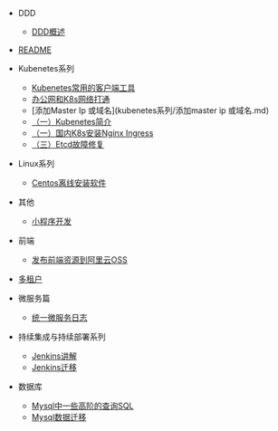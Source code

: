 
- DDD
  - [DDD概述](DDD/DDD概述.md)

- [README](README.md)

- Kubenetes系列
  - [Kubenetes常用的客户端工具](kubenetes系列/kubenetes常用的客户端工具.md)
  - [办公网和K8s网络打通](kubenetes系列/办公网和k8s网络打通.md)
  - [添加Master Ip 或域名](kubenetes系列/添加master ip 或域名.md)
  - [（一）Kubenetes简介](kubenetes系列/（一）kubenetes简介.md)
  - [（一）国内K8s安装Nginx Ingress](kubenetes系列/（一）国内k8s安装nginx-ingress.md)
  - [（三）Etcd故障修复](kubenetes系列/（三）etcd故障修复.md)

- Linux系列
  - [Centos离线安装软件](linux系列/centos离线安装软件.md)

- 其他
  - [小程序开发](其他/小程序开发.md)

- 前端
  - [发布前端资源到阿里云OSS](前端/发布前端资源到阿里云OSS.md)

- [多租户](多租户.md)

- 微服务篇
  - [统一微服务日志](微服务篇/统一微服务日志.md)

- 持续集成与持续部署系列
  - [Jenkins讲解](持续集成与持续部署系列/Jenkins讲解.md)
  - [Jenkins迁移](持续集成与持续部署系列/Jenkins迁移.md)

- 数据库
  - [Mysql中一些高阶的查询SQL](数据库/Mysql中一些高阶的查询SQL.md)
  - [Mysql数据迁移](数据库/Mysql数据迁移.md)
